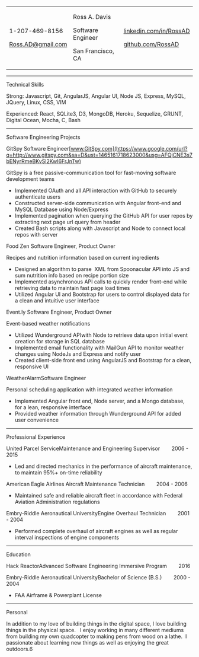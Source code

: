 <meta content="text/html; charset=UTF-8" http-equiv="content-type"><style type="text/css">@import url('https://themes.googleusercontent.com/fonts/css?kit=PrdUOC1_uwv9PuICvdOGig');.lst-kix_4crwlmbtu2ji-8>li:before{content:"\0025a0  "}.lst-kix_4crwlmbtu2ji-5>li:before{content:"\0025a0  "}.lst-kix_4crwlmbtu2ji-6>li:before{content:"\0025cf  "}.lst-kix_4crwlmbtu2ji-7>li:before{content:"\0025cb  "}ul.lst-kix_z0dt1483x8rg-6{list-style-type:none}.lst-kix_4crwlmbtu2ji-1>li:before{content:"\0025cb  "}ul.lst-kix_z0dt1483x8rg-7{list-style-type:none}ul.lst-kix_z0dt1483x8rg-4{list-style-type:none}.lst-kix_4crwlmbtu2ji-0>li:before{content:"\0025cf  "}.lst-kix_4crwlmbtu2ji-2>li:before{content:"\0025a0  "}ul.lst-kix_z0dt1483x8rg-5{list-style-type:none}ul.lst-kix_z0dt1483x8rg-2{list-style-type:none}ul.lst-kix_z0dt1483x8rg-3{list-style-type:none}ul.lst-kix_z0dt1483x8rg-0{list-style-type:none}ul.lst-kix_z0dt1483x8rg-1{list-style-type:none}.lst-kix_4crwlmbtu2ji-4>li:before{content:"\0025cb  "}.lst-kix_4crwlmbtu2ji-3>li:before{content:"\0025cf  "}ul.lst-kix_yf9u9tagxekd-5{list-style-type:none}ul.lst-kix_yf9u9tagxekd-6{list-style-type:none}ul.lst-kix_yf9u9tagxekd-7{list-style-type:none}ul.lst-kix_yf9u9tagxekd-8{list-style-type:none}ul.lst-kix_yf9u9tagxekd-1{list-style-type:none}ul.lst-kix_yf9u9tagxekd-2{list-style-type:none}.lst-kix_2y318gp7lajd-5>li:before{content:"\0025a0  "}ul.lst-kix_yf9u9tagxekd-3{list-style-type:none}ul.lst-kix_yf9u9tagxekd-4{list-style-type:none}.lst-kix_2y318gp7lajd-4>li:before{content:"\0025cb  "}.lst-kix_2y318gp7lajd-2>li:before{content:"\0025a0  "}.lst-kix_2y318gp7lajd-3>li:before{content:"\0025cf  "}.lst-kix_2y318gp7lajd-0>li:before{content:"\0025cf  "}ul.lst-kix_saa1ydpj7jtv-7{list-style-type:none}ul.lst-kix_saa1ydpj7jtv-8{list-style-type:none}ul.lst-kix_saa1ydpj7jtv-5{list-style-type:none}ul.lst-kix_saa1ydpj7jtv-6{list-style-type:none}ul.lst-kix_saa1ydpj7jtv-3{list-style-type:none}ul.lst-kix_saa1ydpj7jtv-4{list-style-type:none}.lst-kix_2y318gp7lajd-1>li:before{content:"\0025cb  "}ul.lst-kix_saa1ydpj7jtv-1{list-style-type:none}ul.lst-kix_saa1ydpj7jtv-2{list-style-type:none}ul.lst-kix_saa1ydpj7jtv-0{list-style-type:none}ul.lst-kix_yf9u9tagxekd-0{list-style-type:none}ul.lst-kix_ic7s0o5d8szt-8{list-style-type:none}.lst-kix_7nmec0bw9sjf-8>li:before{content:"\0025a0  "}.lst-kix_7nmec0bw9sjf-7>li:before{content:"\0025cb  "}.lst-kix_7nmec0bw9sjf-6>li:before{content:"\0025cf  "}.lst-kix_2y318gp7lajd-6>li:before{content:"\0025cf  "}.lst-kix_2y318gp7lajd-7>li:before{content:"\0025cb  "}.lst-kix_7nmec0bw9sjf-5>li:before{content:"\0025a0  "}.lst-kix_2y318gp7lajd-8>li:before{content:"\0025a0  "}.lst-kix_7nmec0bw9sjf-2>li:before{content:"\0025a0  "}.lst-kix_7nmec0bw9sjf-0>li:before{content:"\0025cf  "}.lst-kix_7nmec0bw9sjf-4>li:before{content:"\0025cb  "}.lst-kix_7nmec0bw9sjf-3>li:before{content:"\0025cf  "}.lst-kix_7nmec0bw9sjf-1>li:before{content:"\0025cb  "}ul.lst-kix_k22gc177je5f-2{list-style-type:none}ul.lst-kix_k22gc177je5f-1{list-style-type:none}ul.lst-kix_k22gc177je5f-0{list-style-type:none}ul.lst-kix_ic7s0o5d8szt-6{list-style-type:none}ul.lst-kix_k22gc177je5f-6{list-style-type:none}ul.lst-kix_ic7s0o5d8szt-7{list-style-type:none}ul.lst-kix_k22gc177je5f-5{list-style-type:none}ul.lst-kix_ic7s0o5d8szt-4{list-style-type:none}ul.lst-kix_k22gc177je5f-4{list-style-type:none}ul.lst-kix_ic7s0o5d8szt-5{list-style-type:none}ul.lst-kix_k22gc177je5f-3{list-style-type:none}ul.lst-kix_ic7s0o5d8szt-2{list-style-type:none}ul.lst-kix_ic7s0o5d8szt-3{list-style-type:none}ul.lst-kix_ic7s0o5d8szt-0{list-style-type:none}ul.lst-kix_k22gc177je5f-8{list-style-type:none}ul.lst-kix_ic7s0o5d8szt-1{list-style-type:none}ul.lst-kix_k22gc177je5f-7{list-style-type:none}ul.lst-kix_9dgffbvviefu-5{list-style-type:none}.lst-kix_v2rjgtqubw1o-6>li:before{content:"\0025cf  "}ul.lst-kix_9dgffbvviefu-4{list-style-type:none}ul.lst-kix_9dgffbvviefu-7{list-style-type:none}.lst-kix_y4ameiq4e0ix-0>li:before{content:"\0025cf  "}ul.lst-kix_9dgffbvviefu-6{list-style-type:none}ul.lst-kix_9dgffbvviefu-1{list-style-type:none}.lst-kix_v2rjgtqubw1o-4>li:before{content:"\0025cb  "}.lst-kix_v2rjgtqubw1o-8>li:before{content:"\0025a0  "}ul.lst-kix_9dgffbvviefu-0{list-style-type:none}ul.lst-kix_9dgffbvviefu-3{list-style-type:none}ul.lst-kix_9dgffbvviefu-2{list-style-type:none}.lst-kix_3eih7mfco8o0-8>li:before{content:"\0025a0  "}.lst-kix_k22gc177je5f-0>li:before{content:"\0025cf  "}.lst-kix_v2rjgtqubw1o-2>li:before{content:"\0025a0  "}ul.lst-kix_9dgffbvviefu-8{list-style-type:none}.lst-kix_k22gc177je5f-4>li:before{content:"\0025cb  "}.lst-kix_y4ameiq4e0ix-8>li:before{content:"\0025a0  "}.lst-kix_3eih7mfco8o0-1>li:before{content:"\0025cb  "}.lst-kix_9dgffbvviefu-0>li:before{content:"\0025cf  "}.lst-kix_k22gc177je5f-2>li:before{content:"\0025a0  "}.lst-kix_yf9u9tagxekd-0>li:before{content:"\0025cf  "}.lst-kix_9dgffbvviefu-2>li:before{content:"\0025a0  "}.lst-kix_9dgffbvviefu-4>li:before{content:"\0025cb  "}.lst-kix_yf9u9tagxekd-2>li:before{content:"\0025a0  "}.lst-kix_yf9u9tagxekd-4>li:before{content:"\0025cb  "}.lst-kix_9dgffbvviefu-6>li:before{content:"\0025cf  "}.lst-kix_saa1ydpj7jtv-0>li:before{content:"\0025cf  "}.lst-kix_yf9u9tagxekd-8>li:before{content:"\0025a0  "}.lst-kix_y4ameiq4e0ix-6>li:before{content:"\0025cf  "}.lst-kix_v2rjgtqubw1o-0>li:before{content:"\0025cf  "}.lst-kix_saa1ydpj7jtv-2>li:before{content:"\0025a0  "}.lst-kix_yf9u9tagxekd-6>li:before{content:"\0025cf  "}.lst-kix_z0dt1483x8rg-0>li:before{content:"\0025cf  "}.lst-kix_9dgffbvviefu-8>li:before{content:"\0025a0  "}.lst-kix_y4ameiq4e0ix-2>li:before{content:"\0025a0  "}.lst-kix_y4ameiq4e0ix-4>li:before{content:"\0025cb  "}.lst-kix_z0dt1483x8rg-6>li:before{content:"\0025cf  "}.lst-kix_z0dt1483x8rg-4>li:before{content:"\0025cb  "}.lst-kix_z0dt1483x8rg-8>li:before{content:"\0025a0  "}.lst-kix_z0dt1483x8rg-2>li:before{content:"\0025a0  "}.lst-kix_27354rvker4y-4>li:before{content:"\0025cb  "}.lst-kix_27354rvker4y-6>li:before{content:"\0025cf  "}.lst-kix_27354rvker4y-8>li:before{content:"\0025a0  "}ul.lst-kix_tdd30pqn1l1o-1{list-style-type:none}ul.lst-kix_tdd30pqn1l1o-0{list-style-type:none}ul.lst-kix_tdd30pqn1l1o-3{list-style-type:none}ul.lst-kix_tdd30pqn1l1o-2{list-style-type:none}ul.lst-kix_tdd30pqn1l1o-5{list-style-type:none}.lst-kix_k22gc177je5f-8>li:before{content:"\0025a0  "}ul.lst-kix_tdd30pqn1l1o-4{list-style-type:none}ul.lst-kix_tdd30pqn1l1o-7{list-style-type:none}ul.lst-kix_tdd30pqn1l1o-6{list-style-type:none}.lst-kix_k22gc177je5f-6>li:before{content:"\0025cf  "}ul.lst-kix_tdd30pqn1l1o-8{list-style-type:none}ul.lst-kix_y4ameiq4e0ix-0{list-style-type:none}ul.lst-kix_y4ameiq4e0ix-6{list-style-type:none}ul.lst-kix_y4ameiq4e0ix-5{list-style-type:none}ul.lst-kix_y4ameiq4e0ix-8{list-style-type:none}ul.lst-kix_y4ameiq4e0ix-7{list-style-type:none}.lst-kix_xipiqk2xh7l0-3>li:before{content:"\0025cf  "}ul.lst-kix_y4ameiq4e0ix-2{list-style-type:none}ul.lst-kix_y4ameiq4e0ix-1{list-style-type:none}ul.lst-kix_y4ameiq4e0ix-4{list-style-type:none}ul.lst-kix_y4ameiq4e0ix-3{list-style-type:none}.lst-kix_xipiqk2xh7l0-4>li:before{content:"\0025cb  "}.lst-kix_ic7s0o5d8szt-8>li:before{content:"\0025a0  "}.lst-kix_xipiqk2xh7l0-2>li:before{content:"\0025a0  "}.lst-kix_tdd30pqn1l1o-1>li:before{content:"\0025cb  "}.lst-kix_xipiqk2xh7l0-1>li:before{content:"\0025cb  "}.lst-kix_tdd30pqn1l1o-0>li:before{content:"\0025cf  "}.lst-kix_xipiqk2xh7l0-0>li:before{content:"\0025cf  "}.lst-kix_tdd30pqn1l1o-5>li:before{content:"\0025a0  "}.lst-kix_ic7s0o5d8szt-0>li:before{content:"\0025cf  "}.lst-kix_yhgyhe90pnoj-3>li:before{content:"\0025cf  "}ul.lst-kix_4crwlmbtu2ji-1{list-style-type:none}.lst-kix_j9vlatbirv4t-8>li:before{content:"\0025a0  "}ul.lst-kix_4crwlmbtu2ji-0{list-style-type:none}.lst-kix_ic7s0o5d8szt-2>li:before{content:"\0025a0  "}ul.lst-kix_4crwlmbtu2ji-3{list-style-type:none}.lst-kix_yhgyhe90pnoj-5>li:before{content:"\0025a0  "}ul.lst-kix_4crwlmbtu2ji-2{list-style-type:none}.lst-kix_tdd30pqn1l1o-2>li:before{content:"\0025a0  "}.lst-kix_tdd30pqn1l1o-6>li:before{content:"\0025cf  "}.lst-kix_ic7s0o5d8szt-1>li:before{content:"\0025cb  "}ul.lst-kix_4crwlmbtu2ji-5{list-style-type:none}.lst-kix_yhgyhe90pnoj-4>li:before{content:"\0025cb  "}ul.lst-kix_4crwlmbtu2ji-4{list-style-type:none}ul.lst-kix_27354rvker4y-5{list-style-type:none}ul.lst-kix_4crwlmbtu2ji-7{list-style-type:none}.lst-kix_yhgyhe90pnoj-7>li:before{content:"\0025cb  "}.lst-kix_j9vlatbirv4t-5>li:before{content:"\0025a0  "}ul.lst-kix_27354rvker4y-6{list-style-type:none}ul.lst-kix_4crwlmbtu2ji-6{list-style-type:none}ul.lst-kix_27354rvker4y-7{list-style-type:none}.lst-kix_j9vlatbirv4t-6>li:before{content:"\0025cf  "}ul.lst-kix_27354rvker4y-8{list-style-type:none}ul.lst-kix_4crwlmbtu2ji-8{list-style-type:none}.lst-kix_tdd30pqn1l1o-3>li:before{content:"\0025cf  "}.lst-kix_j9vlatbirv4t-7>li:before{content:"\0025cb  "}.lst-kix_tdd30pqn1l1o-4>li:before{content:"\0025cb  "}.lst-kix_ic7s0o5d8szt-7>li:before{content:"\0025cb  "}.lst-kix_yhgyhe90pnoj-6>li:before{content:"\0025cf  "}.lst-kix_j9vlatbirv4t-1>li:before{content:"\0025cb  "}.lst-kix_27354rvker4y-3>li:before{content:"\0025cf  "}.lst-kix_j9vlatbirv4t-0>li:before{content:"\0025cf  "}.lst-kix_j9vlatbirv4t-2>li:before{content:"\0025a0  "}ul.lst-kix_27354rvker4y-0{list-style-type:none}.lst-kix_xipiqk2xh7l0-5>li:before{content:"\0025a0  "}.lst-kix_xipiqk2xh7l0-7>li:before{content:"\0025cb  "}.lst-kix_ic7s0o5d8szt-6>li:before{content:"\0025cf  "}ul.lst-kix_27354rvker4y-1{list-style-type:none}.lst-kix_27354rvker4y-2>li:before{content:"\0025a0  "}ul.lst-kix_27354rvker4y-2{list-style-type:none}.lst-kix_ic7s0o5d8szt-5>li:before{content:"\0025a0  "}ul.lst-kix_27354rvker4y-3{list-style-type:none}.lst-kix_yhgyhe90pnoj-8>li:before{content:"\0025a0  "}ul.lst-kix_27354rvker4y-4{list-style-type:none}.lst-kix_xipiqk2xh7l0-6>li:before{content:"\0025cf  "}.lst-kix_ic7s0o5d8szt-4>li:before{content:"\0025cb  "}.lst-kix_27354rvker4y-0>li:before{content:"\0025cf  "}.lst-kix_27354rvker4y-1>li:before{content:"\0025cb  "}.lst-kix_j9vlatbirv4t-4>li:before{content:"\0025cb  "}.lst-kix_tdd30pqn1l1o-7>li:before{content:"\0025cb  "}.lst-kix_j9vlatbirv4t-3>li:before{content:"\0025cf  "}.lst-kix_tdd30pqn1l1o-8>li:before{content:"\0025a0  "}.lst-kix_ic7s0o5d8szt-3>li:before{content:"\0025cf  "}.lst-kix_xipiqk2xh7l0-8>li:before{content:"\0025a0  "}.lst-kix_saa1ydpj7jtv-7>li:before{content:"\0025cb  "}.lst-kix_saa1ydpj7jtv-8>li:before{content:"\0025a0  "}.lst-kix_saa1ydpj7jtv-5>li:before{content:"\0025a0  "}.lst-kix_saa1ydpj7jtv-6>li:before{content:"\0025cf  "}.lst-kix_saa1ydpj7jtv-3>li:before{content:"\0025cf  "}.lst-kix_saa1ydpj7jtv-4>li:before{content:"\0025cb  "}.lst-kix_t155jfow3lwu-7>li:before{content:"\0025cb  "}.lst-kix_t155jfow3lwu-8>li:before{content:"\0025a0  "}.lst-kix_yhgyhe90pnoj-2>li:before{content:"\0025a0  "}ul.lst-kix_2y318gp7lajd-8{list-style-type:none}ul.lst-kix_t155jfow3lwu-3{list-style-type:none}ul.lst-kix_2y318gp7lajd-7{list-style-type:none}ul.lst-kix_t155jfow3lwu-4{list-style-type:none}ul.lst-kix_t155jfow3lwu-1{list-style-type:none}ul.lst-kix_t155jfow3lwu-2{list-style-type:none}ul.lst-kix_t155jfow3lwu-7{list-style-type:none}.lst-kix_yhgyhe90pnoj-1>li:before{content:"\0025cb  "}.lst-kix_t155jfow3lwu-0>li:before{content:"\0025cf  "}ul.lst-kix_t155jfow3lwu-8{list-style-type:none}ul.lst-kix_t155jfow3lwu-5{list-style-type:none}.lst-kix_yhgyhe90pnoj-0>li:before{content:"\0025cf  "}ul.lst-kix_t155jfow3lwu-6{list-style-type:none}ul.lst-kix_yhgyhe90pnoj-1{list-style-type:none}ul.lst-kix_yhgyhe90pnoj-2{list-style-type:none}ul.lst-kix_yhgyhe90pnoj-0{list-style-type:none}ul.lst-kix_t155jfow3lwu-0{list-style-type:none}.lst-kix_3eih7mfco8o0-2>li:before{content:"\0025a0  "}ul.lst-kix_v2rjgtqubw1o-5{list-style-type:none}ul.lst-kix_v2rjgtqubw1o-6{list-style-type:none}.lst-kix_t155jfow3lwu-5>li:before{content:"\0025a0  "}.lst-kix_t155jfow3lwu-6>li:before{content:"\0025cf  "}ul.lst-kix_v2rjgtqubw1o-7{list-style-type:none}ul.lst-kix_yhgyhe90pnoj-7{list-style-type:none}ul.lst-kix_v2rjgtqubw1o-8{list-style-type:none}ul.lst-kix_yhgyhe90pnoj-8{list-style-type:none}.lst-kix_3eih7mfco8o0-3>li:before{content:"\0025cf  "}ul.lst-kix_v2rjgtqubw1o-1{list-style-type:none}ul.lst-kix_yhgyhe90pnoj-5{list-style-type:none}ul.lst-kix_v2rjgtqubw1o-2{list-style-type:none}.lst-kix_t155jfow3lwu-4>li:before{content:"\0025cb  "}ul.lst-kix_yhgyhe90pnoj-6{list-style-type:none}ul.lst-kix_v2rjgtqubw1o-3{list-style-type:none}ul.lst-kix_yhgyhe90pnoj-3{list-style-type:none}ul.lst-kix_v2rjgtqubw1o-4{list-style-type:none}ul.lst-kix_yhgyhe90pnoj-4{list-style-type:none}.lst-kix_3eih7mfco8o0-4>li:before{content:"\0025cb  "}ul.lst-kix_2y318gp7lajd-0{list-style-type:none}.lst-kix_t155jfow3lwu-1>li:before{content:"\0025cb  "}.lst-kix_t155jfow3lwu-2>li:before{content:"\0025a0  "}ul.lst-kix_2y318gp7lajd-2{list-style-type:none}ul.lst-kix_v2rjgtqubw1o-0{list-style-type:none}ul.lst-kix_2y318gp7lajd-1{list-style-type:none}.lst-kix_3eih7mfco8o0-5>li:before{content:"\0025a0  "}.lst-kix_3eih7mfco8o0-7>li:before{content:"\0025cb  "}ul.lst-kix_2y318gp7lajd-4{list-style-type:none}ul.lst-kix_2y318gp7lajd-3{list-style-type:none}.lst-kix_t155jfow3lwu-3>li:before{content:"\0025cf  "}ul.lst-kix_2y318gp7lajd-6{list-style-type:none}ul.lst-kix_2y318gp7lajd-5{list-style-type:none}.lst-kix_3eih7mfco8o0-6>li:before{content:"\0025cf  "}.lst-kix_v2rjgtqubw1o-5>li:before{content:"\0025a0  "}.lst-kix_y4ameiq4e0ix-1>li:before{content:"\0025cb  "}.lst-kix_v2rjgtqubw1o-3>li:before{content:"\0025cf  "}ul.lst-kix_j9vlatbirv4t-6{list-style-type:none}ul.lst-kix_j9vlatbirv4t-7{list-style-type:none}ul.lst-kix_xipiqk2xh7l0-8{list-style-type:none}ul.lst-kix_j9vlatbirv4t-8{list-style-type:none}ul.lst-kix_xipiqk2xh7l0-6{list-style-type:none}ul.lst-kix_xipiqk2xh7l0-7{list-style-type:none}ul.lst-kix_xipiqk2xh7l0-4{list-style-type:none}.lst-kix_k22gc177je5f-1>li:before{content:"\0025cb  "}.lst-kix_k22gc177je5f-5>li:before{content:"\0025a0  "}.lst-kix_3eih7mfco8o0-0>li:before{content:"\0025cf  "}ul.lst-kix_xipiqk2xh7l0-5{list-style-type:none}ul.lst-kix_j9vlatbirv4t-0{list-style-type:none}ul.lst-kix_j9vlatbirv4t-1{list-style-type:none}.lst-kix_9dgffbvviefu-1>li:before{content:"\0025cb  "}ul.lst-kix_j9vlatbirv4t-2{list-style-type:none}.lst-kix_v2rjgtqubw1o-7>li:before{content:"\0025cb  "}ul.lst-kix_j9vlatbirv4t-3{list-style-type:none}.lst-kix_k22gc177je5f-3>li:before{content:"\0025cf  "}ul.lst-kix_j9vlatbirv4t-4{list-style-type:none}ul.lst-kix_j9vlatbirv4t-5{list-style-type:none}.lst-kix_9dgffbvviefu-3>li:before{content:"\0025cf  "}.lst-kix_yf9u9tagxekd-1>li:before{content:"\0025cb  "}.lst-kix_yf9u9tagxekd-3>li:before{content:"\0025cf  "}.lst-kix_9dgffbvviefu-5>li:before{content:"\0025a0  "}.lst-kix_y4ameiq4e0ix-7>li:before{content:"\0025cb  "}.lst-kix_yf9u9tagxekd-7>li:before{content:"\0025cb  "}.lst-kix_saa1ydpj7jtv-1>li:before{content:"\0025cb  "}.lst-kix_yf9u9tagxekd-5>li:before{content:"\0025a0  "}.lst-kix_z0dt1483x8rg-1>li:before{content:"\0025cb  "}.lst-kix_v2rjgtqubw1o-1>li:before{content:"\0025cb  "}.lst-kix_y4ameiq4e0ix-5>li:before{content:"\0025a0  "}.lst-kix_9dgffbvviefu-7>li:before{content:"\0025cb  "}.lst-kix_y4ameiq4e0ix-3>li:before{content:"\0025cf  "}.lst-kix_z0dt1483x8rg-5>li:before{content:"\0025a0  "}.lst-kix_z0dt1483x8rg-7>li:before{content:"\0025cb  "}.lst-kix_z0dt1483x8rg-3>li:before{content:"\0025cf  "}.lst-kix_27354rvker4y-5>li:before{content:"\0025a0  "}.lst-kix_27354rvker4y-7>li:before{content:"\0025cb  "}ul.lst-kix_xipiqk2xh7l0-2{list-style-type:none}ul.lst-kix_xipiqk2xh7l0-3{list-style-type:none}ul.lst-kix_3eih7mfco8o0-0{list-style-type:none}ul.lst-kix_xipiqk2xh7l0-0{list-style-type:none}ul.lst-kix_3eih7mfco8o0-1{list-style-type:none}ul.lst-kix_xipiqk2xh7l0-1{list-style-type:none}ul.lst-kix_3eih7mfco8o0-2{list-style-type:none}ul.lst-kix_z0dt1483x8rg-8{list-style-type:none}.lst-kix_k22gc177je5f-7>li:before{content:"\0025cb  "}ul.lst-kix_3eih7mfco8o0-7{list-style-type:none}ul.lst-kix_3eih7mfco8o0-8{list-style-type:none}ul.lst-kix_3eih7mfco8o0-3{list-style-type:none}ul.lst-kix_3eih7mfco8o0-4{list-style-type:none}ul.lst-kix_7nmec0bw9sjf-0{list-style-type:none}ul.lst-kix_3eih7mfco8o0-5{list-style-type:none}ul.lst-kix_7nmec0bw9sjf-1{list-style-type:none}ul.lst-kix_3eih7mfco8o0-6{list-style-type:none}ul.lst-kix_7nmec0bw9sjf-2{list-style-type:none}ul.lst-kix_7nmec0bw9sjf-3{list-style-type:none}ul.lst-kix_7nmec0bw9sjf-4{list-style-type:none}ul.lst-kix_7nmec0bw9sjf-5{list-style-type:none}ul.lst-kix_7nmec0bw9sjf-6{list-style-type:none}ul.lst-kix_7nmec0bw9sjf-7{list-style-type:none}ul.lst-kix_7nmec0bw9sjf-8{list-style-type:none}ol{margin:0;padding:0}table td,table th{padding:0}.c16{border-right-style:solid;padding:5pt 5pt 5pt 5pt;border-bottom-color:#000000;border-top-width:0pt;border-right-width:0pt;border-left-color:#000000;vertical-align:top;border-right-color:#000000;border-left-width:0pt;border-top-style:solid;border-left-style:solid;border-bottom-width:0pt;width:194.4pt;border-top-color:#000000;border-bottom-style:solid}.c13{color:#000000;font-weight:normal;text-decoration:none;vertical-align:baseline;font-size:18pt;font-style:normal}.c20{color:#000000;font-weight:normal;text-decoration:none;vertical-align:baseline;font-size:11pt;font-style:normal}.c15{color:#0000ff;text-decoration:none;vertical-align:baseline;font-size:26pt;font-style:normal}.c22{color:#000000;font-weight:normal;text-decoration:none;vertical-align:baseline;font-size:11pt}.c31{padding-top:0pt;padding-bottom:3pt;page-break-after:avoid;text-align:center}.c28{border-spacing:0;border-collapse:collapse;margin-right:auto}.c23{padding-top:0pt;padding-bottom:0pt;text-align:right}.c12{padding-top:0pt;padding-bottom:0pt;text-align:left}.c29{padding-top:0pt;padding-bottom:0pt;text-align:center}.c19{orphans:2;widows:2;text-align:left}.c18{padding:0;margin:0}.c11{margin-left:36pt;padding-left:0pt}.c26{max-width:583.2pt;padding:28.8pt 14.4pt 14.4pt 14.4pt}.c2{color:inherit;text-decoration:inherit}.c1{font-size:10pt;font-family:"Lato"}.c0{font-weight:bold;font-family:"Lato"}.c21{orphans:2;widows:2}.c25{color:#1155cc}.c4{font-style:italic}.c6{color:#333333}.c27{font-size:18pt}.c24{height:0pt}.c5{background-color:#ffffff}.c30{color:#0000ff}.c3{font-family:"Lato"}.c10{height:11pt}.c17{font-size:12pt}.c8{font-size:6pt}.c14{font-weight:bold}.c9{text-decoration:underline}.c7{line-height:1.0}.title{padding-top:0pt;color:#000000;font-size:26pt;padding-bottom:3pt;font-family:"Arial";line-height:1.15;page-break-after:avoid;orphans:2;widows:2;text-align:left}.subtitle{padding-top:0pt;color:#666666;font-size:15pt;padding-bottom:16pt;font-family:"Arial";line-height:1.15;page-break-after:avoid;orphans:2;widows:2;text-align:left}li{color:#000000;font-size:11pt;font-family:"Arial"}p{margin:0;color:#000000;font-size:11pt;font-family:"Arial"}h1{padding-top:20pt;color:#000000;font-size:20pt;padding-bottom:6pt;font-family:"Arial";line-height:1.15;page-break-after:avoid;orphans:2;widows:2;text-align:left}h2{padding-top:18pt;color:#000000;font-size:16pt;padding-bottom:6pt;font-family:"Arial";line-height:1.15;page-break-after:avoid;orphans:2;widows:2;text-align:left}h3{padding-top:16pt;color:#434343;font-size:14pt;padding-bottom:4pt;font-family:"Arial";line-height:1.15;page-break-after:avoid;orphans:2;widows:2;text-align:left}h4{padding-top:14pt;color:#666666;font-size:12pt;padding-bottom:4pt;font-family:"Arial";line-height:1.15;page-break-after:avoid;orphans:2;widows:2;text-align:left}h5{padding-top:12pt;color:#666666;font-size:11pt;padding-bottom:4pt;font-family:"Arial";line-height:1.15;page-break-after:avoid;orphans:2;widows:2;text-align:left}h6{padding-top:12pt;color:#666666;font-size:11pt;padding-bottom:4pt;font-family:"Arial";line-height:1.15;page-break-after:avoid;font-style:italic;orphans:2;widows:2;text-align:left}</style>

<span class="c3 c8"></span>

<a id="t.fc3c3827a0b1735d8d351b79be09acd3be73e281"></a><a id="t.0"></a><table class="c28"><tbody><tr class="c24"><td class="c16" colspan="1" rowspan="1">

<span class="c3 c20">1-207-469-8156</span>

<span class="c3 c9">[Ross.AD@gmail.com](mailto:Ross.AD@gmail.com)</span>

</td><td class="c16" colspan="1" rowspan="1">

<span class="c0 c30">Ross A. Davis</span>

<span class="c3 c27">Software Engineer</span>

<span class="c3 c4">San Francisco, CA</span>

</td><td class="c16" colspan="1" rowspan="1">

<span class="c5 c3 c9">[linkedin.com/in/RossAD](https://www.google.com/url?q=http://linkedin.com/in/RossAD/&sa=D&ust=1465161718618000&usg=AFQjCNGxwugmpvWAoOyVPqxYidTvIz3Kvw)</span>

<span class="c3 c9">[github.com/RossAD](https://www.google.com/url?q=http://github.com/RossAD&sa=D&ust=1465161718619000&usg=AFQjCNE9bmz5BO_6ZZBRKmlGHyGRZXKqMA)</span><span class="c20 c3"></span>

</td></tr></tbody></table>

* * *

<span class="c0 c17 c9"></span>

<span class="c0 c8 c9"></span>

<span class="c0 c17 c9">Technical Skills</span>

<span class="c1 c14">Strong:</span><span class="c1">&nbsp;Javascript, Git, AngularJS, Angular UI, Node JS, Express, MySQL, JQuery, Linux, CSS</span><span class="c1">, VIM</span>

<span class="c1 c14">Experienced: </span><span class="c1">React, SQLite3, D3, MongoDB, Heroku, Sequelize, GRUNT, Digital Ocean, Mocha, C, Bash</span>

* * *

<span class="c0 c17 c9"></span>

<span class="c0 c17 c9">Software Engineering Projects</span>

<span class="c0 c8 c9"></span>

<span class="c0">GitSpy </span><span class="c3">Software Engineer</span><span class="c0"></span><span class="c3 c9 c25">[www.GitSpy.com](https://www.google.com/url?q=http://www.gitspy.com&sa=D&ust=1465161718623000&usg=AFQjCNE3s7bENyrRmeBKvSl2KwI6FrJnTw)</span>

<span class="c1 c4 c6">GitSpy is a free passive-communication tool for fast-moving software development teams</span>

*   <span class="c1">Implemented OAuth and all API interaction with GitHub to securely authenticate users </span>
*   <span class="c1">Constructed server-side communication with Angular front-end and MySQL Database using Node/Express</span>
*   <span class="c1">Implemented pagination when querying the GitHub API </span><span class="c1">for user repos</span><span class="c1">&nbsp;by extracting next page url query from header</span>
*   <span class="c1">Created Bash scripts along with Javascript and Node </span><span class="c1">to </span><span class="c1">connect local repos with server</span>

<span class="c1"></span>

<span class="c0">Food Zen</span><span class="c3">&nbsp;Software Engineer, Product Owner</span>

<span class="c1 c4">Recipes and nutrition information based on current ingredients</span>

*   <span class="c1">Designed an algorithm to parse </span><span class="c1">&nbsp;XML from Spoonacular API into JS </span><span class="c1">and sum nutrition info based on recipe portion size</span>
*   <span class="c1 c6 c5">Implemented asynchronous API calls to quickly render front-end while retrieving data to maintain fast page load times</span>
*   <span class="c1 c5 c6">Utilized Angular UI and Bootstrap for users to control displayed data for a clean and intuitive user interface</span>

<span class="c3 c8"></span>

<span class="c0">Event.ly</span><span class="c3">&nbsp;Software Engineer, Product Owner</span>

<span class="c1 c4">Event-based weather notifications</span>

*   <span class="c1">Utilized Wunderground API</span><span class="c1"></span><span class="c1">with Node to retrieve data upon initial event creation for storage in SQL database </span>
*   <span class="c1">Implemented email functionality with MailGun API to monitor weather changes using NodeJs and Express and notify user</span>
*   <span class="c1">Created client-side front end using AngularJS and Bootstrap for a clean, responsive UI</span>

<span class="c3 c8"></span>

<span class="c0">WeatherAlarm</span><span class="c1"></span><span class="c3">Software Engineer</span>

<span class="c1 c4">Personal scheduling application</span><span class="c1 c4">&nbsp;with integrated weather information</span>

*   <span class="c1">Implemented Angular front end, Node server, and a Mongo database, for a lean, responsive interface</span>
*   <span class="c1">Provided weather information through Wunderground API for added user convenience</span>

<span class="c0 c8"></span>

* * *

<span class="c0 c9 c17"></span>

<span class="c0 c8 c9"></span>

<span class="c0 c17 c9">Professional Experience</span>

<span class="c0 c8 c9"></span>

<span class="c0">United Parcel Service</span><span class="c3"></span><span class="c3">Maintenance and Engineering Supervisor</span><span class="c1">&nbsp;&nbsp;&nbsp;&nbsp;&nbsp;&nbsp;&nbsp;&nbsp;2006 - 2015</span>

*   <span class="c1">L</span><span class="c1">ed and directed mechanics in the performance of aircraft maintenance, to maintain 95%+ on-time reliability</span>

<span class="c3 c8"></span>

<span class="c0">American Eagle Airlines</span><span class="c3">&nbsp;Aircraft Maintenance Technician</span><span class="c1">&nbsp;&nbsp;&nbsp;&nbsp;&nbsp;&nbsp;&nbsp;&nbsp;2004 - 2006</span>

*   <span class="c1">Maintained safe and reliable aircraft fleet in accordance with Federal Aviation Administration regulations</span>

<span class="c3 c8"></span>

<span class="c0">Embry-Riddle Aeronautical University</span><span class="c1"></span><span class="c3">Engine Overhaul Technician</span><span class="c1">&nbsp;&nbsp;&nbsp;&nbsp;&nbsp;&nbsp;&nbsp;&nbsp;2001 - 2004</span>

*   <span class="c1 c5">Performed complete overhaul of aircraft engines as well as regular interval inspections</span><span class="c1 c5">&nbsp;of engine components</span>

* * *

<span class="c0 c5 c8 c9"></span>

<span class="c0 c5 c8 c9"></span>

<span class="c0 c5 c17 c9">Education</span>

<span class="c1 c5 c14">Hack Reactor</span><span class="c1 c5"></span><span class="c1 c4 c5">Advanced Software Engineering Immersive Program&nbsp;&nbsp;&nbsp;&nbsp;&nbsp;&nbsp;&nbsp;&nbsp;</span><span class="c1 c5">2016</span>

<span class="c1 c5 c14">Embry-Riddle Aeronautical University</span><span class="c1 c5"></span><span class="c1 c4 c5">Bachelor of Science (B.S.)&nbsp;&nbsp;&nbsp;&nbsp;&nbsp;&nbsp;&nbsp;&nbsp;</span><span class="c1 c5">2000 - 2004</span>

*   <span class="c1 c5">FAA Airframe & Powerplant License</span>

* * *

<span class="c5 c3 c8"></span>

<span class="c0 c5 c8 c9"></span>

<span class="c0 c5 c17 c9">Personal</span>

<span class="c1">In addition to my love of building things in the digital space, I love building things in the physical space. &nbsp; I enjoy working in many different mediums from building my own quadcopter to making pens from wood on a lathe. &nbsp;I passionate about learning new things as well as enjoying the great outdoors.</span>6
